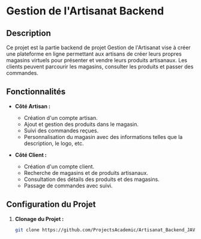 # Gestion de l'Artisanat Backend

## Description

Ce projet est la partie backend de projet Gestion de l'Artisanat vise à créer une plateforme en ligne permettant aux artisans de créer leurs propres magasins virtuels pour présenter et vendre leurs produits artisanaux. Les clients peuvent parcourir les magasins, consulter les produits et passer des commandes.

## Fonctionnalités

- **Côté Artisan :**
  - Création d'un compte artisan.
  - Ajout et gestion des produits dans le magasin.
  - Suivi des commandes reçues.
  - Personnalisation du magasin avec des informations telles que la description, le logo, etc.

- **Côté Client :**
  - Création d'un compte client.
  - Recherche de magasins et de produits artisanaux.
  - Consultation des détails des produits et des magasins.
  - Passage de commandes avec suivi.

## Configuration du Projet

1. **Clonage du Projet :**
   ```bash
   git clone https://github.com/ProjectsAcademic/Artisanat_Backend_JAVA_EE.git
